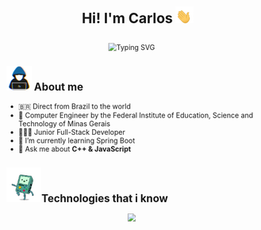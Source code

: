 <!--h1 without bottom border-->
<div id="user-content-toc">
  <ul align="center">
    <summary><h1 style="display: inline-block">Hi! I'm Carlos&nbsp;</h1><img src="https://github.com/Dev-Cwsc/Dev-Cwsc/blob/main/img/waving-hand.gif" width="35"></summary>
  </ul>
</div>

<!--- snake -->
<div align="center">
  <picture>
    <img src="https://readme-typing-svg.herokuapp.com?font=Fira+Code&size=23&duration=3000&pause=1000&center=true&vCenter=true&width=435&lines=Computer+Engineer;Full-Stack+Developer;Passionate+about+technology" alt="Typing SVG"/>
  </picture>
</div>

## <picture><img src = "https://github.com/Dev-Cwsc/Dev-Cwsc/blob/main/img/programmer.gif" width = 50px></picture> About me

<!--Intro start-->
- 🇧🇷 Direct from Brazil to the world
- 🏫 Computer Engineer by the Federal Institute of Education, Science and Technology of Minas Gerais
- 👨🏻‍💻 Junior Full-Stack Developer
- 🌱 I’m currently learning Spring Boot
- 💬 Ask me about **C++ & JavaScript**
<!-- - 💼 I'm currently open for a new job opportunity, this is my [resume](https://drive.google.com/file/d/1mdC4YsLqGSLGzDNkXNScPGmwHy-0kP7Q/view?usp=sharing)
Intro end-->

<!--h1 without bottom border-->
## <picture><img src = "https://github.com/Dev-Cwsc/Dev-Cwsc/blob/main/img/beemo.gif" width = 70px></picture>Technologies that i know</h2></summary>
<!--tech stack icons-->
<p align="center">
  <a href="https://skillicons.dev">
    <img src="https://skillicons.dev/icons?i=git,c,cpp,java,spring,py,js,ts,nodejs,nestjs,react,html,css,postgresql,mysql,docker,postman,linux,idea,vscode&perline=10" />
  </a>
</p>
